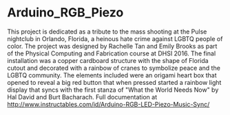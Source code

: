 # Arduino_RGB_Piezo
This project is dedicated as a tribute to the mass shooting at the Pulse nightclub in Orlando, Florida, a heinous hate crime against LGBTQ people of color. The project was designed by Rachelle Tan and Emily Brooks as part of the Physical Computing and Fabrication course at DHSI 2016. The final installation was a copper cardboard structure with the shape of Florida cutout and decorated with a rainbow of cranes to symbolize peace and the LGBTQ community. The elements included were an origami heart box that opened to reveal a big red button that when pressed started a rainbow light display that syncs with the first stanza of "What the World Needs Now" by Hal David and Burt Bacharach. Full documentation at http://www.instructables.com/id/Arduino-RGB-LED-Piezo-Music-Sync/
